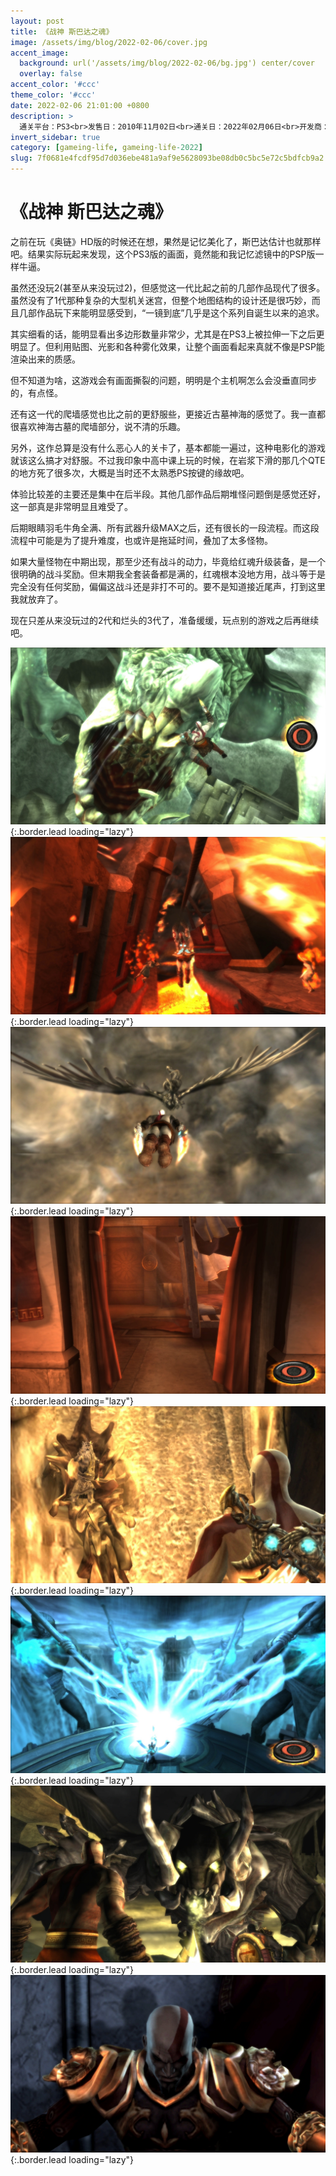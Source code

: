 ```yaml
---
layout: post
title: 《战神 斯巴达之魂》
image: /assets/img/blog/2022-02-06/cover.jpg
accent_image: 
  background: url('/assets/img/blog/2022-02-06/bg.jpg') center/cover
  overlay: false
accent_color: '#ccc'
theme_color: '#ccc'
date: 2022-02-06 21:01:00 +0800
description: >
  通关平台：PS3<br>发售日：2010年11月02日<br>通关日：2022年02月06日<br>开发商：Ready at Dawn<br>发行商：SCE
invert_sidebar: true
category: [gameing-life, gameing-life-2022]
slug: 7f0681e4fcdf95d7d036ebe481a9af9e5628093be08db0c5bc5e72c5bdfcb9a2
---
```


# 《战神 斯巴达之魂》

之前在玩《奥链》HD版的时候还在想，果然是记忆美化了，斯巴达估计也就那样吧。结果实际玩起来发现，这个PS3版的画面，竟然能和我记忆滤镜中的PSP版一样牛逼。

虽然还没玩2(甚至从来没玩过2)，但感觉这一代比起之前的几部作品现代了很多。虽然没有了1代那种复杂的大型机关迷宫，但整个地图结构的设计还是很巧妙，而且几部作品玩下来能明显感受到，“一镜到底”几乎是这个系列自诞生以来的追求。

其实细看的话，能明显看出多边形数量非常少，尤其是在PS3上被拉伸一下之后更明显了。但利用贴图、光影和各种雾化效果，让整个画面看起来真就不像是PSP能渲染出来的质感。

但不知道为啥，这游戏会有画面撕裂的问题，明明是个主机啊怎么会没垂直同步的，有点怪。

还有这一代的爬墙感觉也比之前的更舒服些，更接近古墓神海的感觉了。我一直都很喜欢神海古墓的爬墙部分，说不清的乐趣。

另外，这作总算是没有什么恶心人的关卡了，基本都能一遍过，这种电影化的游戏就该这么搞才对舒服。不过我印象中高中课上玩的时候，在岩浆下滑的那几个QTE的地方死了很多次，大概是当时还不太熟悉PS按键的缘故吧。

体验比较差的主要还是集中在后半段。其他几部作品后期堆怪问题倒是感觉还好，这一部真是非常明显且难受了。

后期眼睛羽毛牛角全满、所有武器升级MAX之后，还有很长的一段流程。而这段流程中可能是为了提升难度，也或许是拖延时间，叠加了太多怪物。

如果大量怪物在中期出现，那至少还有战斗的动力，毕竟给红魂升级装备，是一个很明确的战斗奖励。但末期我全套装备都是满的，红魂根本没地方用，战斗等于是完全没有任何奖励，偏偏这战斗还是非打不可的。要不是知道接近尾声，打到这里我就放弃了。

现在只差从来没玩过的2代和烂头的3代了，准备缓缓，玩点别的游戏之后再继续吧。

![](/assets/img/blog/2022-02-06/1.jpg){:.border.lead loading="lazy"}
![](/assets/img/blog/2022-02-06/2.jpg){:.border.lead loading="lazy"}
![](/assets/img/blog/2022-02-06/3.jpg){:.border.lead loading="lazy"}
![](/assets/img/blog/2022-02-06/4.jpg){:.border.lead loading="lazy"}
![](/assets/img/blog/2022-02-06/5.jpg){:.border.lead loading="lazy"}
![](/assets/img/blog/2022-02-06/6.jpg){:.border.lead loading="lazy"}
![](/assets/img/blog/2022-02-06/7.jpg){:.border.lead loading="lazy"}
![](/assets/img/blog/2022-02-06/8.jpg){:.border.lead loading="lazy"}


